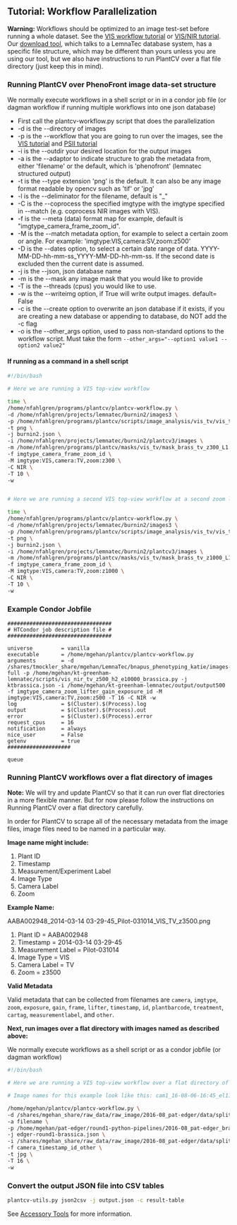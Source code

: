 ## Tutorial: Workflow Parallelization

**Warning:** Workflows should be optimized to an image test-set before running a whole dataset.
See the [VIS workflow tutorial](vis_tutorial.md) or [VIS/NIR tutorial](vis_nir_tutorial.md).
Our [download tool](https://github.com/danforthcenter/pheno-data-service), which talks to a LemnaTec database system,
has a specific file structure, which may be different than yours unless you are using our tool, but we also have instructions
to run PlantCV over a flat file directory (just keep this in mind).

### Running PlantCV over PhenoFront image data-set structure

We normally execute workflows in a shell script or in in a condor job file (or dagman workflow if running multiple workflows into one json database)

* First call the plantcv-workflow.py script that does the parallelization
* -d is the --directory of images
* -p is the --workflow that you are going to run over the images, see the [VIS tutorial](vis_tutorial.md) and [PSII tutorial](psII_tutorial.md)
* -i is the --outdir your desired location for the output images
* -a is the --adaptor to indicate structure to grab the metadata from, either 'filename' or the default, which is 'phenofront' (lemnatec structured output)
* -t is the --type extension 'png' is the default. It can also be any image format readable by opencv such as 'tif' or 'jpg'
* -l is the --deliminator for the filename, default is "_"
* -C is the --coprocess the specified imgtype with the imgtype specified in --match (e.g. coprocess NIR images with VIS).
* -f is the --meta (data) format map for example, default is "imgtype_camera_frame_zoom_id".
* -M is the --match metadata option, for example to select a certain zoom or angle. For example: 'imgtype:VIS,camera:SV,zoom:z500'
* -D is the --dates option, to select a certain date range of data. YYYY-MM-DD-hh-mm-ss_YYYY-MM-DD-hh-mm-ss. If the second date is excluded then the current date is assumed.
* -j is the --json, json database name
* -m is the --mask any image mask that you would like to provide
* -T is the --threads (cpus) you would like to use.
* -w is the --writeimg option, if True will write output images. default= False
* -c is the --create option to overwrite an json database if it exists, if you are creating a new database or appending to database, do NOT add the -c flag
* -o is the --other_args option, used to pass non-standard options to the workflow script. Must take the form `--other_args="--option1 value1 --option2 value2"`


#### If running as a command in a shell script

```bash
#!/bin/bash

# Here we are running a VIS top-view workflow

time \
/home/nfahlgren/programs/plantcv/plantcv-workflow.py \
-d /home/nfahlgren/projects/lemnatec/burnin2/images3 \
-p /home/nfahlgren/programs/plantcv/scripts/image_analysis/vis_tv/vis_tv_z300_L1.py \
-t png \
-j burnin2.json \
-i /home/nfahlgren/projects/lemnatec/burnin2/plantcv3/images \
-m /home/nfahlgren/programs/plantcv/masks/vis_tv/mask_brass_tv_z300_L1.png \
-f imgtype_camera_frame_zoom_id \
-M imgtype:VIS,camera:TV,zoom:z300 \
-C NIR \
-T 10 \
-w


# Here we are running a second VIS top-view workflow at a second zoom level

time \
/home/nfahlgren/programs/plantcv/plantcv-workflow.py \
-d /home/nfahlgren/projects/lemnatec/burnin2/images3 \
-p /home/nfahlgren/programs/plantcv/scripts/image_analysis/vis_tv/vis_tv_z1000_L1.py \
-t png \
-j burnin2.json \
-i /home/nfahlgren/projects/lemnatec/burnin2/plantcv3/images \
-m /home/nfahlgren/programs/plantcv/masks/vis_tv/mask_brass_tv_z1000_L1.png \
-f imgtype_camera_frame_zoom_id \
-M imgtype:VIS,camera:TV,zoom:z1000 \
-C NIR \
-T 10 \
-w 

```

### Example Condor Jobfile

```
#################################
# HTCondor job description file #
#################################

universe         = vanilla
executable       = /home/mgehan/plantcv/plantcv-workflow.py
arguments        = -d /shares/tmockler_share/mgehan/LemnaTec/bnapus_phenotyping_katie/images-full -p /home/mgehan/kt-greenham-lemnatec/scripts/vis_nir_tv_z500_h2_e10000_brassica.py -j ktbrassica.json -i /home/mgehan/kt-greenham-lemnatec/output/output500 -f imgtype_camera_zoom_lifter_gain_exposure_id -M imgtype:VIS,camera:TV,zoom:z500 -T 16 -C NIR -w
log              = $(Cluster).$(Process).log
output           = $(Cluster).$(Process).out
error            = $(Cluster).$(Process).error
request_cpus     = 16
notification     = always
nice_user        = False
getenv           = true
####################

queue

```

### Running PlantCV workflows over a flat directory of images

**Note:** We will try and update PlantCV so that it can run over flat directories in a more flexible manner.
But for now please follow the instructions on Running PlantCV over a flat directory carefully.

In order for PlantCV to scrape all of the necessary metadata from the image files, image files need to be named in a particular way.

**Image name might include:**

1. Plant ID
2. Timestamp
3. Measurement/Experiment Label
4. Image Type
5. Camera Label
6. Zoom 

**Example Name:**

AABA002948_2014-03-14 03-29-45_Pilot-031014_VIS_TV_z3500.png

1. Plant ID = AABA002948
2. Timestamp = 2014-03-14 03-29-45
3. Measurement Label = Pilot-031014
4. Image Type = VIS
5. Camera Label = TV
6. Zoom = z3500

**Valid Metadata**

Valid metadata that can be collected from filenames are `camera`, `imgtype`, `zoom`, `exposure`, `gain`, `frame`, `lifter`, `timestamp`, `id`, `plantbarcode`, `treatment`, `cartag`, `measurementlabel`, and `other`. 

**Next, run images over a flat directory with images named as described above:**

We normally execute workflows as a shell script or as a condor jobfile (or dagman workflow)

```bash
#!/bin/bash

# Here we are running a VIS top-view workflow over a flat directory of images

# Image names for this example look like this: cam1_16-08-06-16:45_el1100s1_p19.jpg

/home/mgehan/plantcv/plantcv-workflow.py \
-d /shares/mgehan_share/raw_data/raw_image/2016-08_pat-edger/data/split-round1/split-cam1 \
-a filename \
-p /home/mgehan/pat-edger/round1-python-pipelines/2016-08_pat-edger_brassica-cam1-splitimg.py \
-j edger-round1-brassica.json \
-i /shares/mgehan_share/raw_data/raw_image/2016-08_pat-edger/data/split-round1/split-cam1/output \
-f camera_timestamp_id_other \
-t jpg \
-T 16 \
-w

```

### Convert the output JSON file into CSV tables

```bash
plantcv-utils.py json2csv -j output.json -c result-table
```

See [Accessory Tools](tools.md) for more information.
